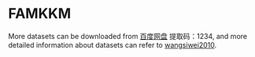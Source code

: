 # FAMKKM

More datasets can be downloaded from <a href=https://pan.baidu.com/s/1SeQgryGWF1tcX-MyiOiopQ>百度网盘</a> 提取码：1234, and more detailed information about datasets can refer to <a href=https://github.com/wangsiwei2010/awesome-multi-view-clustering#jump22>wangsiwei2010</a>.
